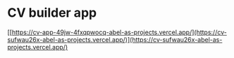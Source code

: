 # CV builder app

[[https://cv-app-49jw-4fxqpwocq-abel-as-projects.vercel.app/](https://cv-sufwau26x-abel-as-projects.vercel.app/)](https://cv-sufwau26x-abel-as-projects.vercel.app/)
